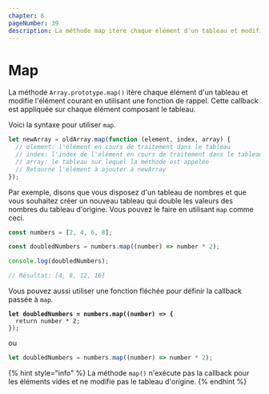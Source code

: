 ```yaml
---
chapter: 6
pageNumber: 39
description: La méthode map itère chaque élément d'un tableau et modifie l'élément courant en utilisant une fonction de rappel. Cette callback est appliquée sur chaque élément composant le tableau.
---
```


# Map

La méthode `Array.prototype.map()` itère chaque élément d'un tableau et modifie l'élément courant en utilisant une fonction de rappel. Cette callback est appliquée sur chaque élément composant le tableau.

Voici la syntaxe pour utiliser `map`.

```javascript
let newArray = oldArray.map(function (element, index, array) {
  // element: l'élément en cours de traitement dans le tableau
  // index: l'index de l'élément en cours de traitement dans le tableau
  // array: le tableau sur lequel la méthode est appelée
  // Retourne l'élément à ajouter à newArray
});
```

Par exemple, disons que vous disposez d'un tableau de nombres et que vous souhaitez créer un nouveau tableau qui double les valeurs des nombres du tableau d'origine. Vous pouvez le faire en utilisant `map` comme ceci.

```javascript
const numbers = [2, 4, 6, 8];

const doubledNumbers = numbers.map((number) => number * 2);

console.log(doubledNumbers);

// Résultat: [4, 8, 12, 16]
```

Vous pouvez aussi utiliser une fonction fléchée pour définir la callback passée à `map`.

<pre class="language-typescript"><code class="lang-typescript"><strong>let doubledNumbers = numbers.map((number) => {
</strong>  return number * 2;
});
</code></pre>

ou

```typescript
let doubledNumbers = numbers.map((number) => number * 2);
```

{% hint style="info" %}
La méthode `map()` n'exécute pas la callback pour les éléments vides et ne modifie pas le tableau d'origine.
{% endhint %}
